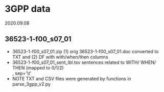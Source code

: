 # 3GPP data 
2020.09.08

## 36523-1-f00_s07_01

  - 36523-1-f00_s07_01.zip               (1) orig 36523-1-f00_s07_01.doc converted to TXT and (2) DF with with/when/then columns<BR>
  - 36523-1-f00_s07_01_sent_lbl.tsv      sentences related to WITH/ WHEN/ THEN (mapped to 0/1/2)<BR>, sep='\t'
  - NOTE TXT and CSV files were generated by functions in parse_3gpp_v2.py<BR>



